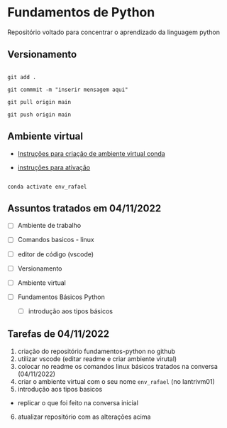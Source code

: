 # Fundamentos de Python


Repositório voltado para concentrar o aprendizado da linguagem python

## Versionamento

```

git add .

git commmit -m "inserir mensagem aqui"

git pull origin main

git push origin main

```
## Ambiente virtual

- [Instruções para criação de ambiente virtual conda](https://labriunesp.org/docs/projetos/ensino/ambiente/conda#instru%C3%A7%C3%B5es-para-primeira-utiliza%C3%A7%C3%A3o)

- [instruções para ativação](https://labriunesp.org/docs/projetos/ensino/ambiente/conda#ativa%C3%A7%C3%A3o-do-ambiente-virtual)

```

conda activate env_rafael 

```


## Assuntos tratados em 04/11/2022

- [ ] Ambiente de trabalho
 - [ ] Comandos basicos - linux
 - [ ] editor de código (vscode)
 - [ ] Versionamento
 - [ ] Ambiente virtual
 
- [ ] Fundamentos Básicos Python
  - [ ] introdução aos tipos básicos


## Tarefas de 04/11/2022

1. criação do repositório fundamentos-python no github
2. utilizar vscode (editar readme e criar ambiente virutal)
3. colocar no readme os comandos linux básicos tratados na conversa (04/11/2022)
4. criar o ambiente virtual com o seu nome `env_rafael` (no lantrivm01)
5. introdução aos tipos basicos
  - replicar o que foi feito na conversa inicial
6. atualizar repositório com as alterações acima